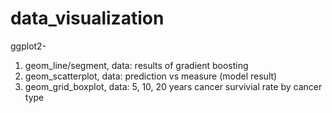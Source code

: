 # data_visualization
ggplot2- 
1. geom_line/segment, data: results of gradient boosting
2. geom_scatterplot, data: prediction vs measure (model result)
3. geom_grid_boxplot, data: 5, 10, 20 years cancer survivial rate by cancer type

